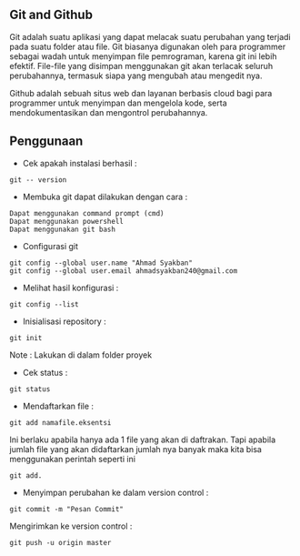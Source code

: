 ## Git and Github

Git adalah suatu aplikasi yang dapat melacak suatu perubahan yang terjadi pada suatu folder atau file. Git biasanya digunakan oleh para programmer sebagai wadah untuk menyimpan file pemrograman, karena git ini lebih efektif. File-file yang disimpan menggunakan git akan terlacak seluruh perubahannya, termasuk siapa yang mengubah atau mengedit nya.

Github adalah sebuah situs web dan layanan berbasis cloud bagi para programmer untuk menyimpan dan mengelola kode, serta mendokumentasikan dan mengontrol perubahannya.

## Penggunaan

- Cek apakah instalasi berhasil :
```
git -- version
```
- Membuka git dapat dilakukan dengan cara :
```
Dapat menggunakan command prompt (cmd)
Dapat menggunakan powershell
Dapat menggunakan git bash
```
- Configurasi git
```
git config --global user.name "Ahmad Syakban"
git config --global user.email ahmadsyakban240@gmail.com
```
- Melihat hasil konfigurasi :
```
git config --list
```
- Inisialisasi repository :
```
git init
```
Note : Lakukan di dalam folder proyek

- Cek status :
```
git status
```
- Mendaftarkan file :
```
git add namafile.eksentsi
```
Ini berlaku apabila hanya ada 1 file yang akan di daftrakan. Tapi apabila jumlah file yang akan didaftarkan jumlah nya banyak maka kita bisa menggunakan perintah seperti ini
```
git add.
```
- Menyimpan perubahan ke dalam version control :
```
git commit -m "Pesan Commit" 
```
Mengirimkan ke version control :
```
git push -u origin master
```







